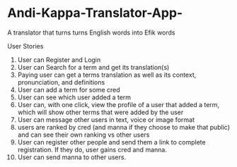 # Andi-Kappa-Translator-App-
A translator that turns turns English words into Efik words

User Stories
1. User can Register and Login
2. User can Search for a term and get its translation(s)
3. Paying user can get a terms translation as well as its context, pronunciation, and definitions
4. User can add a term for some cred
5. User can see which user added a term 
6. User can, with one click, view the profile of a user that added a term, which will show other terms that were added by the user
7. User can message other users in text, voice or image format
8. users are ranked by cred (and manna if they choose to make that public) and can see their own ranking vs other users
9. User can register other people and send them a link to complete registration. If they do, user gains cred and manna. 
10. User can send manna to other users. 

